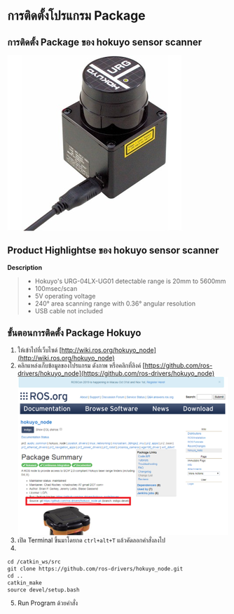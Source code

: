 # การติดตั้งโปรแกรม Package

## การติดตั้ง Package ของ  hokuyo sensor scanner 
![Screenshot](img/hokuyo_urg_04lx_ug01.jpg)
## Product Highlightse ของ  hokuyo sensor scanner 
__Description__
>*    Hokuyo's URG-04LX-UG01 detectable range is 20mm to 5600mm 
>*    100msec/scan 
>*    5V operating voltage 
>*    240° area scanning range with 0.36° angular resolution 
>*    USB cable not included

## ขั้นตอนการติดตั้ง Package Hokuyo
1. ให้เข้าไปที่เว็บไซต์ [http://wiki.ros.org/hokuyo_node](http://wiki.ros.org/hokuyo_node)
2. คลิกแหล่งเก็บข้อมูลของโปรแกรม ดังภาพ  หรือคลิกที่ลิงค์ [https://github.com/ros-drivers/hokuyo_node](https://github.com/ros-drivers/hokuyo_node)
![Screenshot](img/git_hokuyo.png)
3. เปิด Terminal ขึ้นมาโดยกด  `ctrl+alt+T` แล้วคัดลอกคำสั่งลงไป
4. 
```
cd /catkin_ws/src
git clone https://github.com/ros-drivers/hokuyo_node.git
cd ..
catkin_make
source devel/setup.bash
```
5. Run Program ด้วยคำสั่ง
